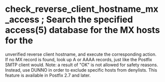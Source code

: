 # check_reverse_client_hostname_mx_access ; Search the specified access(5) database for the MX hosts for the
unverified reverse client hostname, and execute the corresponding
action.  If no MX record is found, look up A or AAAA records, just
like the Postfix SMTP client would.
Note: a result of "OK" is not allowed for safety reasons.
Instead, use DUNNO in order to exclude specific hosts from denylists.
This feature is available in Postfix 2.7 and later.  